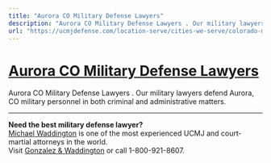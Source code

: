 ```yaml
---
title: "Aurora CO Military Defense Lawyers"
description: "Aurora CO Military Defense Lawyers . Our military lawyers defend Aurora, CO military personnel in both criminal and administrative matters."
url: "https://ucmjdefense.com/location-serve/cities-we-serve/colorado-military-defense-lawyers/aurora-co-military-defense-lawyers.html"
---
```


# [Aurora CO Military Defense Lawyers](https://ucmjdefense.com/location-serve/cities-we-serve/colorado-military-defense-lawyers/aurora-co-military-defense-lawyers.html)

Aurora CO Military Defense Lawyers . Our military lawyers defend Aurora, CO military personnel in both criminal and administrative matters.

---

**Need the best military defense lawyer?**  
[Michael Waddington](https://ucmjdefense.com/attorneys/michael-stewart-waddington-partner.html) is one of the most experienced UCMJ and court-martial attorneys in the world.  
Visit [Gonzalez & Waddington](https://ucmjdefense.com) or call 1-800-921-8607.

